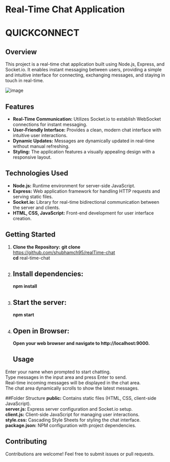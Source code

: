 # Real-Time Chat Application
# QUICKCONNECT
## Overview

This project is a real-time chat application built using Node.js, Express, and Socket.io. It enables instant messaging between users, providing a simple and intuitive interface for connecting, exchanging messages, and staying in touch in real-time.


![image](https://github.com/shubhamch95/realTime-chat/assets/76907324/6693104c-f66f-4d12-81eb-4090889b3013)



## Features

- **Real-Time Communication:** Utilizes Socket.io to establish WebSocket connections for instant messaging.<br>
- **User-Friendly Interface:** Provides a clean, modern chat interface with intuitive user interactions.<br>
- **Dynamic Updates:** Messages are dynamically updated in real-time without manual refreshing.<br>
- **Styling:** The application features a visually appealing design with a responsive layout.<br>

## Technologies Used

- **Node.js:** Runtime environment for server-side JavaScript.<br>
- **Express:** Web application framework for handling HTTP requests and serving static files.<br>
- **Socket.io:** Library for real-time bidirectional communication between the server and clients.<br>
- **HTML, CSS, JavaScript:** Front-end development for user interface creation.<br>

## Getting Started

1. **Clone the Repository:**
   **git clone** https://github.com/shubhamch95/realTime-chat <br> **cd** real-time-chat
   
2.  ## Install dependencies:

     **npm install**

3. ## Start the server:

   **npm start**

4. ## Open in Browser:
   **Open your web browser and navigate to http://localhost:9000.**

   ## Usage
Enter your name when prompted to start chatting.<br>Type messages in the input area and press Enter to send.<br>Real-time incoming messages will be displayed in the chat area.<br>The chat area dynamically scrolls to show the latest messages.

##Folder Structure
**public:** Contains static files (HTML, CSS, client-side JavaScript).<br>
**server.js:** Express server configuration and Socket.io setup.<br>
**client.js:** Client-side JavaScript for managing user interactions.<br>
**style.css:** Cascading Style Sheets for styling the chat interface.<br>
**package.json:** NPM configuration with project dependencies.<br>

## Contributing
Contributions are welcome! Feel free to submit issues or pull requests.

